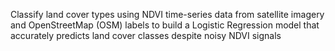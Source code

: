 Classify land cover types using NDVI time-series data from satellite imagery and OpenStreetMap (OSM) labels
to build a Logistic Regression model that accurately predicts land cover classes despite noisy NDVI signals

